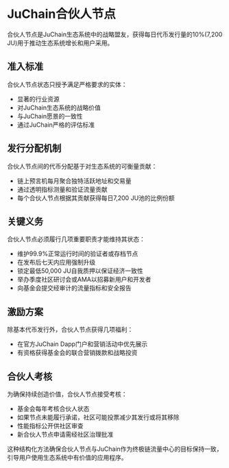 # JuChain合伙人节点

合伙人节点是JuChain生态系统中的战略盟友，获得每日代币发行量的10%(7,200 JU)用于推动生态系统增长和用户采用。

## 准入标准

合伙人节点状态只授予满足严格要求的实体：

* 显著的行业资源
* 对JuChain生态系统的战略价值
* 与JuChain愿景的一致性
* 通过JuChain严格的评估标准

## 发行分配机制

合伙人节点间的代币分配基于对生态系统的可衡量贡献：

* 链上预言机每月聚合独特活跃地址和交易量
* 通过透明指标测量和验证流量贡献
* 每个合伙人节点根据其贡献获得每日7,200 JU池的比例份额

## 关键义务

合伙人节点必须履行几项重要职责才能维持其状态：

* 维护99.9%正常运行时间的验证者或存档节点
* 在发布后七天内应用强制升级
* 锁定最低50,000 JU自我质押以保证经济一致性
* 举办季度社区研讨会或AMA以招募新用户和开发者
* 向基金会提交经审计的流量指标和安全报告

## 激励方案

除基本代币发行外，合伙人节点获得几项福利：

* 在官方JuChain Dapp门户和营销活动中优先展示
* 有资格获得基金会的联合营销拨款和战略投资

## 合伙人考核

为确保持续创造价值，合伙人节点接受考核：

* 基金会每年考核合伙人状态
* 如果节点未能履行承诺，社区可能投票减少其发行或将其移除
* 性能指标公开供社区审查
* 新合伙人节点申请需经社区治理批准

这种结构化方法确保合伙人节点与JuChain作为终极链流量中心的目标保持一致，引导用户使用生态系统中有价值的应用程序。






